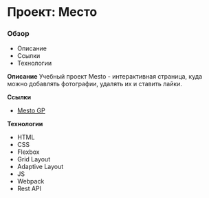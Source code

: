 # Проект: Место

### Обзор

* Описание
* Ссылки
* Технологии

**Описание**
Учебный проект Mesto - интерактивная страница, куда можно добавлять фотографии, удалять их и ставить лайки.

**Ссылки**

* [Mesto GP](https://georgymedvedsky.github.io/mesto-project/)

**Технологии**

* HTML
* CSS
* Flexbox
* Grid Layout
* Adaptive Layout
* JS
* Webpack
* Rest API